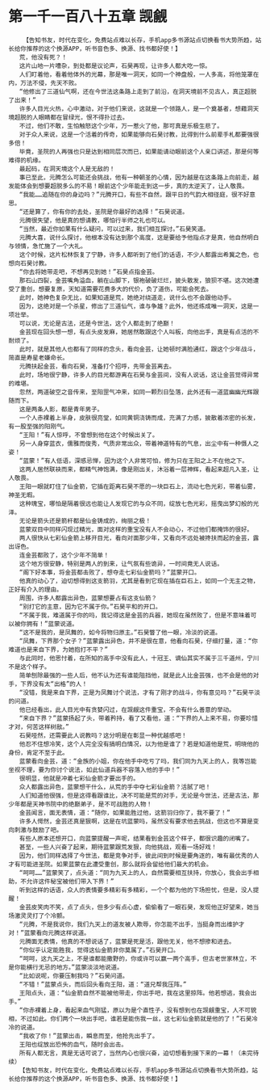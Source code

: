 # 第一千一百八十五章 觊觎
        【告知书友，时代在变化，免费站点难以长存，手机app多书源站点切换看书大势所趋，站长给你推荐的这个换源APP，听书音色多、换源、找书都好使！】
       荒，他没有死？！
       这片山地一片嘈杂，到处都是议论声，石昊再现，让许多人都大吃一惊。
       人们盯着他，看着他体外的光幕，那是唯一洞天，如同一个神盘般，一人多高，将他笼罩在内，万法不侵，先天不败。
       “他修出了三道仙气啊，还在今世法这条路上走到了前沿，在洞天境前不见古人，真正超脱了出来！”
       许多人目光火热，心中激动，对于他们来说，这就是一个领路人，是一个奠基者，想藉洞天境超脱的人眼睛都在冒绿光，恨不得扑过去。
       不过，他们不敢，生怕触怒这个少年，万一惹火了他，那可真是乐极生悲了。
       对于众人来说，这是一个活着的传奇，如果能够向石昊讨教，比得到什么前辈手札都要强很多倍！
       毕竟，圣院的人再强也只是达到相同层次而已，如果能请动眼前这个人亲口讲述，那是何等难得的机缘。
       最起码，在洞天境这个人是无敌的！
       事已至此，元腾怎么可能还会挑战，他有一种朝圣的心情，因为越是在这条路上向前走，越发能体会到想要超脱多么的不易！眼前这个少年能走到这一步，真的太逆天了，让人敬畏。
       “我能……追随在你的身边吗？”元腾开口，有些不自然，跟平日的气韵大相径庭，很不好意思。
       “还是算了，你有你的去处，圣院是你最好的选择！”石昊说道。
       元腾很失望，他是真的想请教，哪怕行半师之礼也可以。
       “当然，最近你如果有什么疑问，可以过来，我们相互探讨。”石昊笑道。
       元腾大喜，说什么探讨，他根本没有达到那个高度，这是要给予他指点才是真，他自然明白与领情，急忙施了一个大礼。
       这个时候，这片松林恢复了宁静，许多人都听到了他们的话语，不少人都露出希冀之色，也想向石昊讨教。
       “你去将她带走吧，不想再见到她！”石昊点指金芸。
       那石山四裂，金芸嘴角溢血，躺在山脚下，银袍破破烂烂，披头散发，狼狈不堪。这次她遭受了重创，想要复原，天知道需要花费多大的代价，负了道伤，可能会死去。
       此时，她神色复杂无比，如果知道是荒，她绝对绕道走，说什么也不会跟他动手。
       因为，这绝对是一个杀星，修出了三道仙气，谁与争雄？此外，他还练成唯一洞天，这是一项壮举。
       可以说，无论是古法，还是今世法，这个人都走到了绝巅！
       金芸现在回头想一想，有点头皮发麻，她居然敢跟这个人叫板，向他出手，真是有点活的不耐烦了。
       此时，就是其他人也都有了同样的念头，看向金芸，让她顿时满脸通红，跟这个少年战斗，简直是寿星老嫌命长。
       元腾扶起金芸，看向石昊，准备打个招呼，先带金芸离去。
       此时，场地很宁静，许多人的目光都游离在石昊与金芸间，没有人说话，这让金芸觉得异常的难堪。
       忽然，两道破空之音传来，至阳罡气冲来，如同一颗烈日坠落，此外还有一道蓝幽幽光辉跟随而下。
       这是两条人影，都是青年男子。
       一个人赤裸着上半身，皮肤很亮堂，如同黄铜浇铸而成，充满了力感，披散着浓密的长发，有一股至强的阳刚气。
       “王阳！”有人惊呼，不曾想到他在这个时候出关了。
       另一人身穿蓝衣，儒雅而俊秀，气质非常出众，带着神道特有的气息，出尘中有一种慑人之姿！
       “蓝蒙！”有人低语，深感忌惮，因为这个人非常可怕，修为只在王阳之上不在他之下。
       这两人居然联袂而来，都精气神饱满，像是刚出关，沐浴着一层神辉，看起来超凡入圣，让人敬畏。
       王阳一眼就盯住了仙金箭，它插在距离石昊不愿的一块巨石上，流动七色光彩，带着仙雾，神圣无暇。
       这种瑰宝，哪怕是隔着很远也能让人发现它的与众不同，绽放七色光彩，摇曳出梦幻般的光泽。
       无论是箭头还是箭杆都是仙金铸成的，绚丽之极！
       蓝蒙双目中同样闪现过精光，面对这样的重宝没有人不会动心，不过他们都掩饰的很好。
       两人很快从七彩仙金箭上移开目光，看向对面那少年，又看向不远处被搀扶而起的金芸，露出讶色。
       连金芸都败了，这个少年不简单！
       这个地方很安静，特别是两人的到来，让气氛有些诡异，一时间竟无人说话。
       “阁下好本事，将金芸都击败了，想夺走七彩仙金箭吗？”蓝蒙开口。
       他真的动心了，迫切想得到这支箭羽，尤其是看到它现在插在巨石上，如同一个无主之物，正好有介入的理由。
       周围，许多人都露出异色，蓝蒙想要占有这支仙箭？
       “别打它的主意，因为它不属于你。”石昊平和的开口。
       “不属于我，难道属于你的吗，我记得这是金芸的兵器，她现在虽然败了，但是不意味着可以被你拥有！”蓝蒙说道。
       “这不是我的，是凤舞的，如今将物归原主。”石昊瞥了他一眼，冷淡的说道。
       “凤舞，下界那个女子？”蓝蒙露出异色，并不是很在意，他看向石昊，仔细打量，道：“你难道也是来自下界，为她抱打不平？”
       与此同时，他思忖着，在所知的高手中没有此人，十冠王、谪仙其实不属于三千道州，宁川不是这个样子。
       简单刨除最强的一些人后，他不认为还有谁能阻挡他，就是此人比金芸强，也不会是他的对手，下界没有太“出格”的人！
       “没错，我是来自下界，正是为凤舞讨个说法，才有了刚才的战斗，你有意见吗？”石昊平淡的问道。
       他已经看出，此人目光中有贪婪闪过，在觊觎这件重宝，不会有什么善意的举动。
       “来自下界？”蓝蒙扬起了头，带着矜持，看了又看他，道：“下界的人上来不易，你要珍惜才对，何苦这样树敌。”
       石昊哑然，还需要此人说教吗？这分明是在彰显一种优越感吧！
       他忍不住想冷笑，这个人完全没有搞明白情况，以为他是谁了？若是知道他是荒，明晓他的身份，肯定不至于此。
       蓝蒙看向金芸，道：“金族的小姐，你在他手中吃亏了吗，我们同为九天上的人，我等岂能坐视不理，要为你讨个说法，如此仙道兵器不容落入他的手中！”
       很明显，他就是冲着七彩仙金箭才要出手的。
       众人都露出异色，蓝蒙想干什么，从荒的手中夺七彩仙金箭？活腻了吧！
       人们知道他很强，但是这得看跟谁比，决不可能是荒的对手，无论是今世法，还是古法，那少年都是天神书院中的绝巅弟子，是不可战胜的人物！
       金芸闻言，面无表情，道：“随你，如果能胜过他，这箭羽归你了，我不要了！”
       许多人愕然，金芸还真是狠啊，这是在坑蓝蒙吗，虽然没有要求他去挑战，但这也不算是变向刺激与鼓励了吧。
       有些人原本还想开口，向蓝蒙提醒一声呢，结果看到金芸这个样子，都很识趣的闭嘴了。
       甚至，一些人兴奋了起来，期待蓝蒙跟荒发狠，向他挑战，观看一场好戏！
       因为，他们同样选择了今世法，都是竞争对手，彼此间到时候是要角逐的，唯有最优秀的人才有可能进圣院。如果蓝蒙在此遭受重创，那么就将会留给他们最大的机会。
       “呵呵……”蓝蒙笑了，点头道：“同为九天上的人，自然需要相互扶持，你放心，我会出手相助，不允许这件秘宝被他们带入下界！”
       听到这样的话语，众人的表情要多精彩有多精彩，一个个都为他的下场担忧，但是，没人提醒！
       金芸皮笑肉不笑，点了点头，但多少有点心虚，偷偷看了一眼石昊，发现他正好望来，她当场激灵灵打了个冷颤。
       “元腾，不是我说你，我们九天上的道友被人欺辱，你怎能不出手，当挺身而出维护才对！”蓝蒙看向元腾这样说道。
       元腾面无表情，他真的不想说话了，蓝蒙是死是活，跟他无关，他不想掺和进去。
       “你似乎认定能胜我，觉得这仙金箭非你莫属了。”石昊开口。
       “呵呵，这九天之上，不是谁都能撒野的，你或许可以赢一两个高手，但古老世家林立，不是你能横行无忌的地方。”蓝蒙淡淡地说道。
       “比如说呢，你要压制我吗？”石昊问道。
       “不错！”蓝蒙点头，而后回头看向王阳，道：“道兄帮我压阵。”
       王阳点头，道：“仙金箭自然不能被他带走，你出手吧，我在这里掠阵。他若想逃，我会出手。”
       “你赤裸着上身，看起来血气刚猛，原以为是个直性子，没有想到也在觊觎重宝，人不可貌相，不过如此。你们两个一块出手吧，谁若是能伤我一丝，这七彩仙金箭就是他的了！”石昊冷冷的说道。
       “我收了你！”蓝蒙出击，瞬息而至，他抢先出手了。
       王阳也绽放出恐怖的血气，随时会出击。
       所有人都无言，真是无话可说了，当然内心也很兴奋，迫切想看到接下来的一幕！（未完待续）
       【告知书友，时代在变化，免费站点难以长存，手机app多书源站点切换看书大势所趋，站长给你推荐的这个换源APP，听书音色多、换源、找书都好使！】
